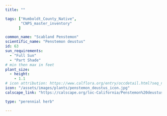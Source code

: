```yaml
---
title: ""

tags: ["Humboldt_County_Native",
       "CNPS_master_inventory"
      ]

common_name: "Scabland Penstemon"
scientific_name: "Penstemon deustus"
id: 63
sun_requirements:
  - "Full Sun"
  - "Part Shade"
# min then max in feet
plant_size:
  - height: 
    - 1.1
# icon attribution: https://www.calflora.org/entry/occdetail.html?seq_num=mg41297 
icon: "/assets/images/plants/penstemon_deustus_icon.jpg"
calscape_link: "https://calscape.org/loc-California/Penstemon%20deustus(%20)"

type: "perennial herb"

---
```


